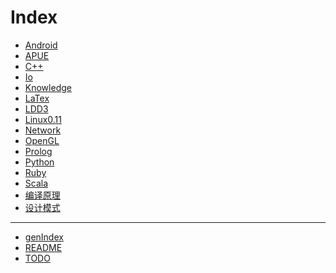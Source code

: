Index
=====

* [Android](Android/INDEX.md)
* [APUE](APUE/INDEX.md)
* [C++](C++/INDEX.md)
* [Io](Io/INDEX.md)
* [Knowledge](Knowledge/INDEX.md)
* [LaTex](LaTex/INDEX.md)
* [LDD3](LDD3/INDEX.md)
* [Linux0.11](Linux0.11/INDEX.md)
* [Network](Network/INDEX.md)
* [OpenGL](OpenGL/INDEX.md)
* [Prolog](Prolog/INDEX.md)
* [Python](Python/INDEX.md)
* [Ruby](Ruby/INDEX.md)
* [Scala](Scala/INDEX.md)
* [编译原理](编译原理/INDEX.md)
* [设计模式](设计模式/INDEX.md)

--------------------

* [genIndex](genIndex.py)
* [README](README.md)
* [TODO](TODO.md)
